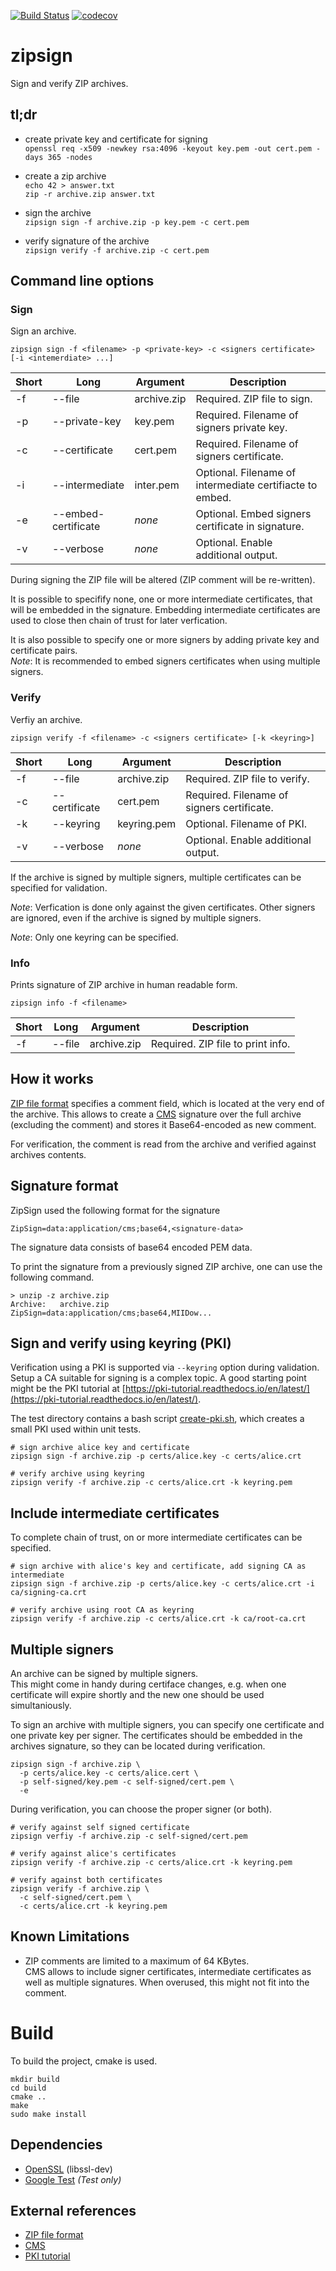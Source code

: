 [![Build Status](https://travis-ci.org/falk-werner/zipsign.svg?branch=master)](https://travis-ci.org/falk-werner/zipsign)
[![codecov](https://codecov.io/gh/falk-werner/zipsign/branch/master/graph/badge.svg)](https://codecov.io/gh/falk-werner/zipsign)

# zipsign
Sign and verify ZIP archives.

## tl;dr

-   create private key and certificate for signing  
    `openssl req -x509 -newkey rsa:4096 -keyout key.pem -out cert.pem -days 365 -nodes`

-   create a zip archive  
    `echo 42 > answer.txt`  
    `zip -r archive.zip answer.txt`

-   sign the archive  
    `zipsign sign -f archive.zip -p key.pem -c cert.pem`

-   verify signature of the archive  
    `zipsign verify -f archive.zip -c cert.pem`

## Command line options

### Sign

Sign an archive.

    zipsign sign -f <filename> -p <private-key> -c <signers certificate> [-i <intemerdiate> ...]

| Short | Long                | Argument    | Description                                              |
| ----- | ------------------- | ----------- | -------------------------------------------------------- |
| -f    | --file              | archive.zip | Required. ZIP file to sign.                              |
| -p    | --private-key       | key.pem     | Required. Filename of signers private key.               |
| -c    | --certificate       | cert.pem    | Required. Filename of signers certificate.               |
| -i    | --intermediate      | inter.pem   | Optional. Filename of intermediate certifiacte to embed. |
| -e    | --embed-certificate | _none_      | Optional. Embed signers certificate in signature.        |
| -v    | --verbose           | _none_      | Optional. Enable additional output.                      |

During signing the ZIP file will be altered (ZIP comment will be re-written).

It is possible to specifify none, one or more intermediate certificates, that will be embedded in
the signature. Embedding intermediate certificates are used to close then chain of trust for later
verfication.

It is also possible to specify one or more signers by adding private key and certificate pairs.  
_Note_: It is recommended to embed signers certificates when using multiple signers.

### Verify

Verfiy an archive.

    zipsign verify -f <filename> -c <signers certificate> [-k <keyring>]

| Short | Long          | Argument    | Description                                |
| ----- | ------------- | ----------- | ------------------------------------------ |
| -f    | --file        | archive.zip | Required. ZIP file to verify.              |
| -c    | --certificate | cert.pem    | Required. Filename of signers certificate. |
| -k    | --keyring     | keyring.pem | Optional. Filename of PKI.                 |
| -v    | --verbose     | _none_      | Optional. Enable additional output.        |

If the archive is signed by multiple signers, multiple certificates can be
specified for validation.

_Note_: Verfication is done only against the given certificates. Other signers are
ignored, even if the archive is signed by multiple signers.

_Note_: Only one keyring can be specified.

### Info

Prints signature of ZIP archive in human readable form.

    zipsign info -f <filename>

| Short | Long          | Argument    | Description                                |
| ----- | ------------- | ----------- | ------------------------------------------ |
| -f    | --file        | archive.zip | Required. ZIP file to print info.          |


## How it works

[ZIP file format](https://en.wikipedia.org/wiki/Zip_(file_format)) specifies a comment field, 
which is located at the very end of the archive.
This allows to create a [CMS](https://en.wikipedia.org/wiki/Cryptographic_Message_Syntax) signature
over the full archive (excluding the comment) and stores it Base64-encoded as new comment.

For verification, the comment is read from the archive and verified against archives contents.

## Signature format

ZipSign used the following format for the signature

    ZipSign=data:application/cms;base64,<signature-data>

The signature data consists of base64 encoded PEM data.

To print the signature from a previously signed ZIP archive, one can use the following command.

    > unzip -z archive.zip
    Archive:   archive.zip
    ZipSign=data:application/cms;base64,MIIDow...

## Sign and verify using keyring (PKI)

Verification using a PKI is supported via `--keyring` option during validation.  
Setup a CA suitable for signing is a complex topic. A good starting point might
be the PKI tutorial at
[https://pki-tutorial.readthedocs.io/en/latest/](https://pki-tutorial.readthedocs.io/en/latest/).

The test directory contains a bash script [create-pki.sh](test/openssl/create-pki.sh), which
creates a small PKI used within unit tests.

    # sign archive alice key and certificate
    zipsign sign -f archive.zip -p certs/alice.key -c certs/alice.crt

    # verify archive using keyring
    zipsign verify -f archive.zip -c certs/alice.crt -k keyring.pem

## Include intermediate certificates

To complete chain of trust, on or more intermediate certificates can be specified.

    # sign archive with alice's key and certificate, add signing CA as intermediate
    zipsign sign -f archive.zip -p certs/alice.key -c certs/alice.crt -i ca/signing-ca.crt

    # verify archive using root CA as keyring
    zipsign verify -f archive.zip -c certs/alice.crt -k ca/root-ca.crt

## Multiple signers

An archive can be signed by multiple signers.  
This might come in handy during certiface changes, e.g. when one certificate will expire
shortly and the new one should be used simultaniously.

To sign an archive with multiple signers, you can specify one certificate and one private
key per signer. The certificates should be embedded in the archives signature, so they
can be located during verification.

    zipsign sign -f archive.zip \
      -p certs/alice.key -c certs/alice.cert \
      -p self-signed/key.pem -c self-signed/cert.pem \
      -e

During verification, you can choose the proper signer (or both).

    # verify against self signed certificate
    zipsign verfiy -f archive.zip -c self-signed/cert.pem

    # verify against alice's certificates
    zipsign verify -f archive.zip -c certs/alice.crt -k keyring.pem

    # verify against both certificates
    zipsign verify -f archive.zip \
      -c self-signed/cert.pem \
      -c certs/alice.crt -k keyring.pem

## Known Limitations

-   ZIP comments are limited to a maximum of 64 KBytes.  
    CMS allows to include signer certificates, intermediate certificates as well as multiple signatures.
    When overused, this might not fit into the comment.

# Build

To build the project, cmake is used.

    mkdir build
    cd build
    cmake ..
    make
    sudo make install

## Dependencies

-   [OpenSSL](https://www.openssl.org/) (libssl-dev)
-   [Google Test](https://github.com/google/googletest) *(Test only)*

## External references

-   [ZIP file format](https://en.wikipedia.org/wiki/Zip_(file_format))
-   [CMS](https://en.wikipedia.org/wiki/Cryptographic_Message_Syntax)
-   [PKI tutorial](https://pki-tutorial.readthedocs.io/en/latest/)